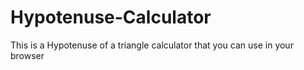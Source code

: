 # Hypotenuse-Calculator
This is a Hypotenuse of a triangle calculator that you can use in your browser
